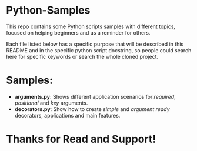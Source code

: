 # Python-Samples
This repo contains some Python scripts samples with different topics, focused on helping beginners and as a reminder for others.

Each file listed below has a specific purpose that will be described in this README and in the specific python script docstring, so people could search here for specific keywords or search the whole cloned project.

# Samples:
* **arguments.py**: Shows different application scenarios for *required*, *positional* and *key* arguments.
* **decorators.py**: Show how to create *simple* and *argument ready* decorators, applications and main features.

# Thanks for Read and Support!

